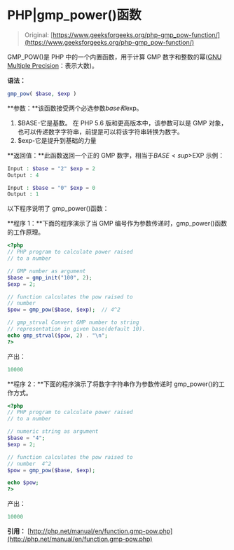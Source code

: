 # PHP|gmp_power()函数

> Original: [https://www.geeksforgeeks.org/php-gmp_pow-function/](https://www.geeksforgeeks.org/php-gmp_pow-function/)

GMP_POW()是 PHP 中的一个内置函数，用于计算 GMP 数字和整数的幂([GNU Multiple Precision](https://en.wikipedia.org/wiki/GNU_Multiple_Precision_Arithmetic_Library)：表示大数)。

**语法：**

```php
gmp_pow( $base, $exp )
```

**参数：**该函数接受两个必选参数$base 和$exp。

1.  $BASE-它是基数。 在 PHP 5.6 版和更高版本中，该参数可以是 GMP 对象，也可以传递数字字符串，前提是可以将该字符串转换为数字。
2.  $exp-它是提升到基础的力量

**返回值：**此函数返回一个正的 GMP 数字，相当于$BASE<sup>$EXP</sup>
示例：

```php
Input : $base = "2" $exp = 2
Output : 4

Input : $base = "0" $exp = 0
Output : 1 

```

以下程序说明了 gmp_power()函数：

**程序 1：**下面的程序演示了当 GMP 编号作为参数传递时，gmp_power()函数的工作原理。

```php
<?php
// PHP program to calculate power raised 
// to a number 

// GMP number as argument 
$base = gmp_init("100", 2);
$exp = 2; 

// function calculates the pow raised to 
// number  
$pow = gmp_pow($base, $exp);  // 4^2 

// gmp_strval Convert GMP number to string 
// representation in given base(default 10).
echo gmp_strval($pow, 2) . "\n";
?>
```

产出：

```php
10000
```

**程序 2：**下面的程序演示了将数字字符串作为参数传递时 gmp_power()的工作方式。

```php
<?php
// PHP program to calculate power raised 
// to a number 

// numeric string as argument
$base = "4";
$exp = 2; 

// function calculates the pow raised to 
// number  4^2 
$pow = gmp_pow($base, $exp);

echo $pow;
?>
```

产出：

```php
10000
```

**引用：**
[http://php.net/manual/en/function.gmp-pow.php](http://php.net/manual/en/function.gmp-pow.php)